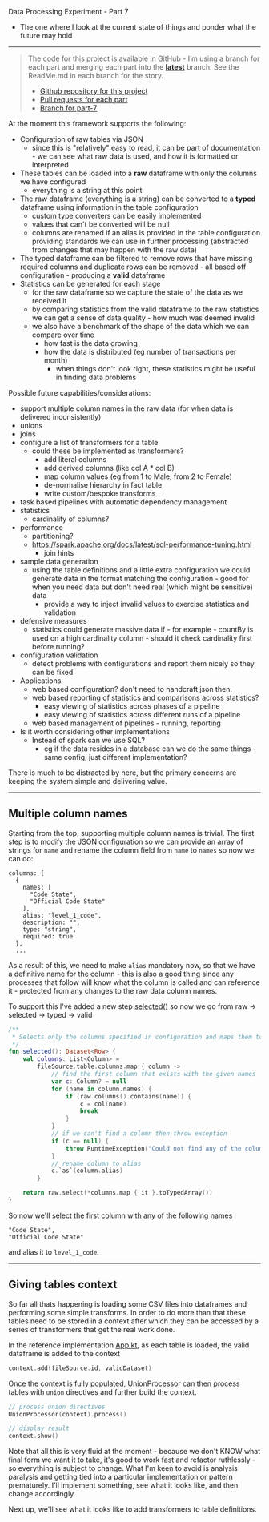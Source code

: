 Data Processing Experiment - Part 7
- The one where I look at the current state of things and ponder what the future may hold


---

> The code for this project is available in GitHub - I’m using a branch for each part and merging each part into the **[latest](https://github.com/prule/data-processing-experiment/tree/latest)** branch. See the ReadMe.md in each branch for the story.
>
> - [Github repository for this project](https://github.com/prule/data-processing-experiment/)
> - [Pull requests for each part](https://github.com/prule/data-processing-experiment/pulls?q=is%3Apr+is%3Aclosed) 
> - [Branch for part-7](https://github.com/prule/data-processing-experiment/tree/part-7)

At the moment this framework supports the following:
- Configuration of raw tables via JSON
  - since this is "relatively" easy to read, it can be part of documentation - we can see what raw data is used, and how it is formatted or interpreted
- These tables can be loaded into a **raw** dataframe with only the columns we have configured
  - everything is a string at this point
- The raw dataframe (everything is a string) can be converted to a **typed** dataframe using information in the table configuration
  - custom type converters can be easily implemented
  - values that can't be converted will be null
  - columns are renamed if an alias is provided in the table configuration providing standards we can use in further processing (abstracted from changes that may happen with the raw data)
- The typed dataframe can be filtered to remove rows that have missing required columns and duplicate rows can be removed - all based off configuration - producing a **valid** dataframe
- Statistics can be generated for each stage 
  - for the raw dataframe so we capture the state of the data as we received it 
  - by comparing statistics from the valid dataframe to the raw statistics we can get a sense of data quality - how much was deemed invalid
  - we also have a benchmark of the shape of the data which we can compare over time
    - how fast is the data growing
    - how the data is distributed (eg number of transactions per month)
      - when things don't look right, these statistics might be useful in finding data problems

Possible future capabilities/considerations:
- support multiple column names in the raw data (for when data is delivered inconsistently)
- unions
- joins
- configure a list of transformers for a table
  - could these be implemented as transformers?
    - add literal columns
    - add derived columns (like col A * col B)
    - map column values (eg from 1 to Male, from 2 to Female)
    - de-normalise hierarchy in fact table
    - write custom/bespoke transforms
- task based pipelines with automatic dependency management
- statistics
  - cardinality of columns?
- performance
  - partitioning?
  - https://spark.apache.org/docs/latest/sql-performance-tuning.html
    - join hints
- sample data generation
  - using the table definitions and a little extra configuration we could generate data in the format matching the configuration - good for when you need data but don't need real (which might be sensitive) data
    - provide a way to inject invalid values to exercise statistics and validation
- defensive measures
  - statistics could generate massive data if - for example - countBy is used on a high cardinality column - should it check cardinality first before running?
- configuration validation
  - detect problems with configurations and report them nicely so they can be fixed
- Applications
  - web based configuration? don't need to handcraft json then.
  - web based reporting of statistics and comparisons across statistics?
    - easy viewing of statistics across phases of a pipeline
    - easy viewing of statistics across different runs of a pipeline
  - web based management of pipelines - running, reporting
- Is it worth considering other implementations
  - Instead of spark can we use SQL?
    - eg if the data resides in a database can we do the same things - same config, just different implementation?

There is much to be distracted by here, but the primary concerns are keeping the system simple and delivering value.

---

Multiple column names
-
Starting from the top, supporting multiple column names is trivial. The first step is to modify the JSON configuration so we can provide an array of strings for `name` and rename the column field from `name` to `names` so now we can do:

```json5
columns: [
  {
    names: [
      "Code State",
      "Official Code State"
    ],
    alias: "level_1_code",
    description: "",
    type: "string",
    required: true
  },
  ...
```
As a result of this, we need to make `alias` mandatory now, so that we have a definitive name for the column - this is also a good thing since any processes that follow will know what the column is called and can reference it - protected from any changes to the raw data column names.

To support this I've added a new step [selected()](https://github.com/prule/data-processing-experiment/blob/part-7/spark/src/main/kotlin/com/example/dataprocessingexperiment/spark/data/DataFrameBuilder.kt) so now we go from raw -> selected -> typed -> valid

```kotlin
/**
 * Selects only the columns specified in configuration and maps them to the alias.
 */
fun selected(): Dataset<Row> {
    val columns: List<Column> =
        fileSource.table.columns.map { column ->
            // find the first column that exists with the given names
            var c: Column? = null
            for (name in column.names) {
                if (raw.columns().contains(name)) {
                    c = col(name)
                    break
                }
            }
            // if we can't find a column then throw exception
            if (c == null) {
                throw RuntimeException("Could not find any of the columns ${fileSource.table.columns} on table ${fileSource.id} at ${fileSource.path}")
            }
            // rename column to alias
            c.`as`(column.alias)
        }

    return raw.select(*columns.map { it }.toTypedArray())
}
```
So now we'll select the first column with any of the following names
```
"Code State",
"Official Code State"
```
and alias it to `level_1_code`.

---

Giving tables context
-

So far all thats happening is loading some CSV files into dataframes and performing some simple transforms. In order to do more than that these tables need to be stored in a context after which they can be accessed by a series of transformers that get the real work done.

In the reference implementation [App.kt](https://github.com/prule/data-processing-experiment/blob/part-7/app/src/main/kotlin/com/example/dataprocessingexperiment/app/App.kt#L111), as each table is loaded, the valid dataframe is added to the context
```kotlin
context.add(fileSource.id, validDataset)
```
Once the context is fully populated, UnionProcessor can then process tables with `union` directives and further build the context. 
```kotlin
// process union directives
UnionProcessor(context).process()

// display result
context.show()
```

Note that all this is very fluid at the moment - because we don't KNOW what final form we want it to take, it's good to work fast and refactor ruthlessly - so everything is subject to change. What I'm keen to avoid is analysis paralysis and getting tied into a particular implementation or pattern prematurely. I'll implement something, see what it looks like, and then change accordingly.

Next up, we'll see what it looks like to add transformers to table definitions.